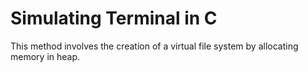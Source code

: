 # Simulating Terminal in C

This method involves the creation of a virtual file system by allocating memory
in heap. 
